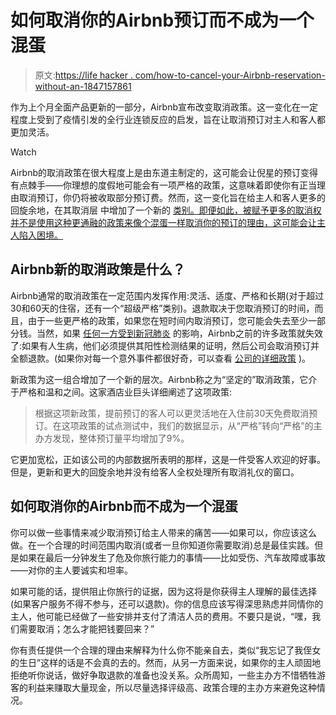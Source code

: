 # 如何取消你的Airbnb预订而不成为一个混蛋

> 原文:[https://life hacker . com/how-to-cancel-your-Airbnb-reservation-without-an-1847157861](https://lifehacker.com/how-to-cancel-your-airbnb-reservation-without-being-an-1847157861)

作为上个月全面产品更新的一部分，Airbnb宣布改变取消政策。这一变化在一定程度上受到了疫情引发的全行业连锁反应的启发，旨在让取消预订对主人和客人都更加灵活。

Watch

Airbnb的取消政策在很大程度上是由东道主制定的，这可能会让倪星的预订变得有点棘手——你理想的度假地可能会有一项严格的政策，这意味着即使你有正当理由取消预订，你仍将被收取部分预订费。然而，这一变化旨在给主人和客人更多的回旋余地，在其取消层 中增加了一个新的 [类别。即便如此，被赋予更多的取消权并不是使用这种更通融的政策来像个混蛋一样取消你的预订的理由，这可能会让主人陷入困境。](https://www.airbnb.com/home/cancellation_policies#flexible)

## Airbnb新的取消政策是什么？

Airbnb通常的取消政策在一定范围内发挥作用:灵活、适度、严格和长期(对于超过30和60天的住宿，还有一个“超级严格”类别)。退款取决于您取消预订的时间，而且，由于一些更严格的政策，如果您在短时间内取消预订，您可能会失去至少一部分钱。当然，如果 [任何一方受到新冠肺炎](https://www.airbnb.com/help/article/2701/extenuating-circumstances-policy-and-the-coronavirus-covid19) 的影响，Airbnb之前的许多政策就失效了:如果有人生病，他们必须提供其阳性检测结果的证明，然后公司会取消预订并全额退款。(如果你对每一个意外事件都很好奇，可以查看 [公司的详细政策](https://www.airbnb.com/home/cancellation_policies#moderate) )。

新政策为这一组合增加了一个新的层次。Airbnb称之为“坚定的”取消政策，它介于严格和温和之间。这家酒店业巨头详细阐述了这项政策:

> 根据这项新政策，提前预订的客人可以更灵活地在入住前30天免费取消预订。在这项政策的试点测试中，我们的数据显示，从“严格”转向“严格”的主办方发现，整体预订量平均增加了9%。

它更加宽松，正如该公司的内部数据所表明的那样，这是一件受客人欢迎的好事。但是，更新和更大的回旋余地并没有给客人全权处理所有取消礼仪的窗口。

## 如何取消你的Airbnb而不成为一个混蛋

你可以做一些事情来减少取消预订给主人带来的痛苦——如果可以，你应该这么做。在一个合理的时间范围内取消(或者一旦你知道你需要取消)总是最佳实践。但是如果在最后一分钟发生了危及你旅行能力的事情——比如受伤、汽车故障或事故——对你的主人要诚实和坦率。

如果可能的话，提供阻止你旅行的证据，因为这将是你获得主人理解的最佳选择(如果客户服务不得不参与，还可以退款)。你的信息应该写得深思熟虑并同情你的主人，他可能已经做了一些安排并支付了清洁人员的费用。不要只是说，“嘿，我们需要取消；怎么才能把钱要回来？”

你有责任提供一个合理的理由来解释为什么你不能亲自去，类似“我忘记了我侄女的生日”这样的话是不会真的去的。然而，从另一方面来说，如果你的主人顽固地拒绝听你说话，做好争取退款的准备也没关系。众所周知，一些主办方不惜牺牲游客的利益来赚取大量现金，所以尽量选择评级高、政策合理的主办方来避免这种情况。